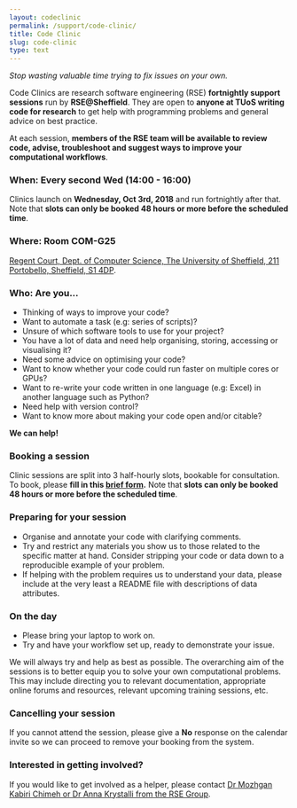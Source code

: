 ```yaml
---
layout: codeclinic
permalink: /support/code-clinic/
title: Code Clinic  
slug: code-clinic
type: text
---
```



*Stop wasting valuable time trying to fix issues on your own.*


Code Clinics are research software engineering (RSE) **fortnightly support sessions** run by **RSE@Sheffield**. 
They are open to **anyone at TUoS writing code for research** to 
get help with programming problems and general advice on best practice.

At each session, **members of the RSE team will be available to 
review code, 
advise, 
troubleshoot and 
suggest ways to improve your computational workflows**.

### When: Every second Wed (14:00 - 16:00)

Clinics launch on **Wednesday, Oct 3rd, 2018** and run fortnightly after that. Note that **slots can only be booked 48 hours or more before the scheduled time**.

### Where: Room COM-G25

[Regent Court, Dept. of Computer Science, The University of Sheffield, 211 Portobello, Sheffield, S1 4DP](https://goo.gl/maps/t88GdT9Yjmz).

### Who: Are you...

  - Thinking of ways to improve your code?
  - Want to automate a task (e.g: series of scripts)?
  - Unsure of which software tools to use for your project?
  - You have a lot of data and need help organising, storing, accessing or visualising it?
  - Need some advice on optimising your code?
  - Want to know whether your code could run faster on multiple cores or GPUs?
  - Want to re-write your code written in one language (e.g: Excel) in another language such as Python?
  - Need help with version control?
  - Want to know more about making your code open and/or citable?

**We can help!**

### Booking a session

Clinic sessions are split into 3 half-hourly slots, bookable for consultation. 
To book, please **fill in this [brief form](https://goo.gl/forms/5MVy0jM6xQhWlpmn1).**
Note that **slots can only be booked 48 hours or more before the scheduled time**.

### Preparing for your session

  - Organise and annotate your code with clarifying comments.
  - Try and restrict any materials you show us to those related to the specific matter at hand. Consider stripping your code or data down to a reproducible example of your problem.
  - If helping with the problem requires us to understand your data, please include at the very least a README file with descriptions of data attributes.

### On the day

  - Please bring your laptop to work on.
  - Try and have your workflow set up, ready to demonstrate your issue.

We will always try and help as best as possible. The overarching aim of the sessions is to better equip you to solve your own computational problems. This may include directing you to relevant documentation, appropriate online forums and resources, relevant upcoming training sessions, etc.

### Cancelling your session

If you cannot attend the session, 
please give a **No** response on the calendar invite 
so we can proceed to remove your booking from the system.

### Interested in getting involved?

If you would like to get involved as a helper, 
please contact [Dr Mozhgan Kabiri Chimeh or Dr Anna Krystalli from the RSE Group](/contact).
